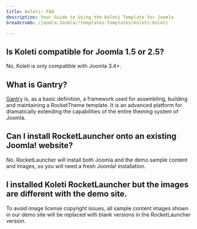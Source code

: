 ```yaml
---
title: Koleti: FAQ
description: Your Guide to Using the Koleti Template for Joomla
breadcrumb: /joomla:Joomla/!templates:Templates/koleti:Koleti

---
```


## Is Koleti compatible for Joomla 1.5 or 2.5?

No, Koleti is only compatible with Joomla 3.4+.

## What is Gantry?

[Gantry][gantry] is, as a basic definition, a framework used for assembling, building and maintaining a RocketTheme template. It is an advanced platform for dramatically extending the capabilities of the entire theming system of Joomla.

## Can I install RocketLauncher onto an existing Joomla! website?

No. RocketLauncher will install both Joomla and the demo sample content and images, so you will need a fresh Joomla! installation.

## I installed Koleti RocketLauncher but the images are different with the demo site.

To avoid image license copyright issues, all sample content images shown in our demo site will be replaced with blank versions in the RocketLauncher version.

[gantry]: http://gantry.org/
[forum]: http://www.rockettheme.com/forum/joomla-template-koleti
[roksprocket]: http://www.rockettheme.com/joomla/extensions/roksprocket
